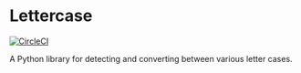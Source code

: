 # Lettercase
[![CircleCI](https://circleci.com/gh/gieseladev/lettercase.svg?style=svg)](https://circleci.com/gh/gieseladev/lettercase)

A Python library for detecting and converting between various letter
cases.